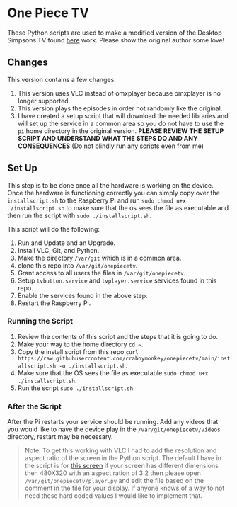 # One Piece TV
These Python scripts are used to make a modified version of the Desktop Simpsons TV found [here](https://withrow.io/simpsons-tv-build-guide) work. Please show the original author some love!

## Changes
This version contains a few changes:
1. This version uses VLC instead of omxplayer because omxplayer is no longer supported.
2. This version plays the episodes in order not randomly like the original.
3. I have created a setup script that will download the needed libraries and will set up the service in a common area so you do not have to use the `pi` home directory in the original version. **PLEASE REVIEW THE SETUP SCRIPT AND UNDERSTAND WHAT THE STEPS DO AND ANY CONSEQUENCES** (Do not blindly run any scripts even from me)

## Set Up
This step is to be done once all the hardware is working on the device. Once the hardware is functioning correctly you can simply copy over the `installscript.sh` to the Raspberry Pi and run `sudo chmod u+x ./installscript.sh` to make sure that the os sees the file as executable and then run the script with `sudo ./installscript.sh`. 

This script will do the following:
1. Run and Update and an Upgrade.
2. Install VLC, Git, and Python.
3. Make the directory `/var/git` which is in a common area.
4. clone this repo into `/var/git/onepiecetv`.
5. Grant access to all users the files in `/var/git/onepiecetv`.
6. Setup `tvbutton.service` and `tvplayer.service` services found in this repo.
7. Enable the services found in the above step.
8. Restart the Raspberry Pi.

### Running the Script

1. Review the contents of this script and the steps that it is going to do.
2. Make your way to the home directory `cd ~`.
3. Copy the install script from this repo `curl https://raw.githubusercontent.com/crabbymonkey/onepiecetv/main/installscript.sh -o ./installscript.sh`.
4. Make sure that the OS sees the file as executable `sudo chmod u+x ./installscript.sh`.
5. Run the script `sudo ./installscript.sh`.

### After the Script
After the Pi restarts your service should be running. Add any videos that you would like to have the device play in the `/var/git/onepiecetv/videos` directory, restart may be necessary. 
  
> Note: To get this working with VLC I had to add the resolution and aspect ratio of the screen in the Python script. The default I have in the script is for [this screen](https://www.amazon.com/dp/B07H8ZY89H?psc=1&ref=ppx_yo2ov_dt_b_product_details) if your screen has different dimensions then 480X320 with an aspect ration of 3:2 then please open `/var/git/onepiecetv/player.py` and edit the file based on the comment in the file for your display. If anyone knows of a way to not need these hard coded values I would like to implement that.
